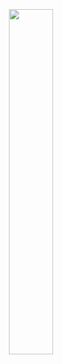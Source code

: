 <div align=center><img src="https://timemachine-blog.oss-cn-beijing.aliyuncs.com/img/huiguorou.jpg" width="40%" height="40%"></div>